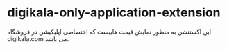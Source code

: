 # digikala-only-application-extension
این اکستنشن به منظور نمایش قیمت هاییست که اختصاصی اپلیکیشن در فروشگاه digikala.com می باشد.
